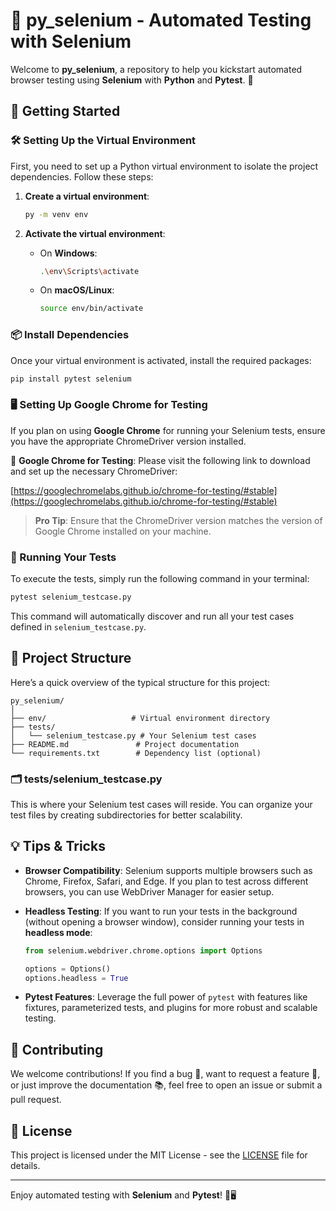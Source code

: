 
# 🐍 py_selenium - Automated Testing with Selenium

Welcome to **py_selenium**, a repository to help you kickstart automated browser testing using **Selenium** with **Python** and **Pytest**. 🚀

## 🚀 Getting Started

### 🛠️ Setting Up the Virtual Environment

First, you need to set up a Python virtual environment to isolate the project dependencies. Follow these steps:

1. **Create a virtual environment**: 
   ```bash
   py -m venv env
   ```

2. **Activate the virtual environment**:
   - On **Windows**:
     ```bash
     .\env\Scripts\activate
     ```
   - On **macOS/Linux**:
     ```bash
     source env/bin/activate
     ```

### 📦 Install Dependencies

Once your virtual environment is activated, install the required packages:

```bash
pip install pytest selenium
```

### 🖥️ Setting Up Google Chrome for Testing

If you plan on using **Google Chrome** for running your Selenium tests, ensure you have the appropriate ChromeDriver version installed.

🔗 **Google Chrome for Testing**: Please visit the following link to download and set up the necessary ChromeDriver:

[https://googlechromelabs.github.io/chrome-for-testing/#stable](https://googlechromelabs.github.io/chrome-for-testing/#stable)

> **Pro Tip**: Ensure that the ChromeDriver version matches the version of Google Chrome installed on your machine.

### 🧪 Running Your Tests

To execute the tests, simply run the following command in your terminal:

```bash
pytest selenium_testcase.py
```

This command will automatically discover and run all your test cases defined in `selenium_testcase.py`.

## 🎯 Project Structure

Here’s a quick overview of the typical structure for this project:

```
py_selenium/
│
├── env/                   # Virtual environment directory
├── tests/
│   └── selenium_testcase.py # Your Selenium test cases
├── README.md               # Project documentation
└── requirements.txt        # Dependency list (optional)
```

### 🗂️ tests/selenium_testcase.py

This is where your Selenium test cases will reside. You can organize your test files by creating subdirectories for better scalability.

## 💡 Tips & Tricks

- **Browser Compatibility**: Selenium supports multiple browsers such as Chrome, Firefox, Safari, and Edge. If you plan to test across different browsers, you can use WebDriver Manager for easier setup.
- **Headless Testing**: If you want to run your tests in the background (without opening a browser window), consider running your tests in **headless mode**:
  ```python
  from selenium.webdriver.chrome.options import Options

  options = Options()
  options.headless = True
  ```

- **Pytest Features**: Leverage the full power of `pytest` with features like fixtures, parameterized tests, and plugins for more robust and scalable testing.

## 🎉 Contributing

We welcome contributions! If you find a bug 🐛, want to request a feature 🌟, or just improve the documentation 📚, feel free to open an issue or submit a pull request.

## 📝 License

This project is licensed under the MIT License - see the [LICENSE](LICENSE) file for details.

---

Enjoy automated testing with **Selenium** and **Pytest**! 🚀🖥️
